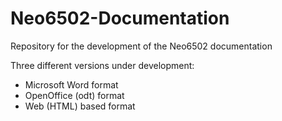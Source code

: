 # Neo6502-Documentation
Repository for the development of the Neo6502 documentation

Three different versions under development:

* Microsoft Word format
* OpenOffice (odt) format
* Web (HTML) based format
